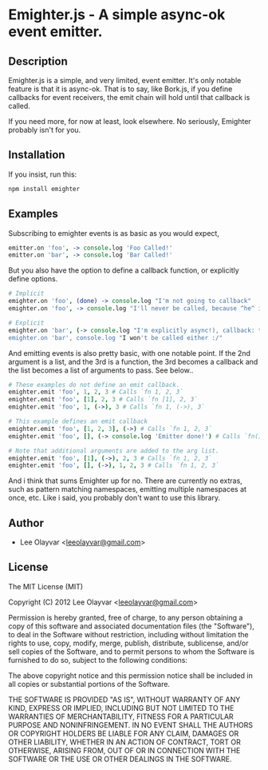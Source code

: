 
# Emighter.js - A simple async-ok event emitter.

## Description

Emighter.js is a simple, and very limited, event emitter. It's only notable
feature is that it is async-ok. That is to say, like Bork.js, if you define
callbacks for event receivers, the emit chain will hold until that callback
is called.

If you need more, for now at least, look elsewhere. No seriously, Emighter
probably isn't for you.

## Installation

If you insist, run this:

```bash
npm install emighter
```

## Examples

Subscribing to emighter events is as basic as you would expect,

```CoffeeScript
emitter.on 'foo', -> console.log 'Foo Called!'
emitter.on 'bar', -> console.log 'Bar Called!'
```

But you also have the option to define a callback function, or explicitly
define options.

```CoffeeScript
# Implicit
emighter.on 'foo', (done) -> console.log "I'm not going to callback"
emighter.on 'foo', -> console.log "I'll never be called, because ^he^ is lazy."

# Explicit
emighter.on 'bar', (-> console.log "I'm explicitly async!), callback: true
emighter.on 'bar', console.log "I won't be called either :/"
```

And emitting events is also pretty basic, with one notable point. If the
2nd argument is a list, and the 3rd is a function, the 3rd becomes a callback
and the list becomes a list of arguments to pass. See below..

```CoffeeScript
# These examples do not define an emit callback.
emighter.emit 'foo', 1, 2, 3 # Calls `fn 1, 2, 3`
emighter.emit 'foo', [1], 2, 3 # Calls `fn [1], 2, 3`
emighter.emit 'foo', 1, (->), 3 # Calls `fn 1, (->), 3`

# This example defines an emit callback
emighter.emit 'foo', [1, 2, 3], (->) # Calls `fn 1, 2, 3`
emighter.emit 'foo', [], (-> console.log 'Emitter done!') # Calls `fn()`

# Note that additional arguments are added to the arg list.
emighter.emit 'foo', [1], (->), 2, 3 # Calls `fn 1, 2, 3`
emighter.emit 'foo', [], (->), 1, 2, 3 # Calls `fn 1, 2, 3`
```

And i think that sums Emighter up for no. There are currently no extras, such
as pattern matching namespaces, emitting multiple namespaces at once, etc. Like
i said, you probably don't want to use this library.

## Author

  - Lee Olayvar &lt;leeolayvar@gmail.com&gt;

## License

The MIT License (MIT)

Copyright (C) 2012 Lee Olayvar &lt;leeolayvar@gmail.com&gt;

Permission is hereby granted, free of charge, to any person obtaining a copy of this software and associated documentation files (the "Software"), to deal in the Software without restriction, including without limitation the rights to use, copy, modify, merge, publish, distribute, sublicense, and/or sell copies of the Software, and to permit persons to whom the Software is furnished to do so, subject to the following conditions:

The above copyright notice and this permission notice shall be included in all copies or substantial portions of the Software.

THE SOFTWARE IS PROVIDED "AS IS", WITHOUT WARRANTY OF ANY KIND, EXPRESS OR IMPLIED, INCLUDING BUT NOT LIMITED TO THE WARRANTIES OF MERCHANTABILITY, FITNESS FOR A PARTICULAR PURPOSE AND NONINFRINGEMENT. IN NO EVENT SHALL THE AUTHORS OR COPYRIGHT HOLDERS BE LIABLE FOR ANY CLAIM, DAMAGES OR OTHER LIABILITY, WHETHER IN AN ACTION OF CONTRACT, TORT OR OTHERWISE, ARISING FROM, OUT OF OR IN CONNECTION WITH THE SOFTWARE OR THE USE OR OTHER DEALINGS IN THE SOFTWARE.